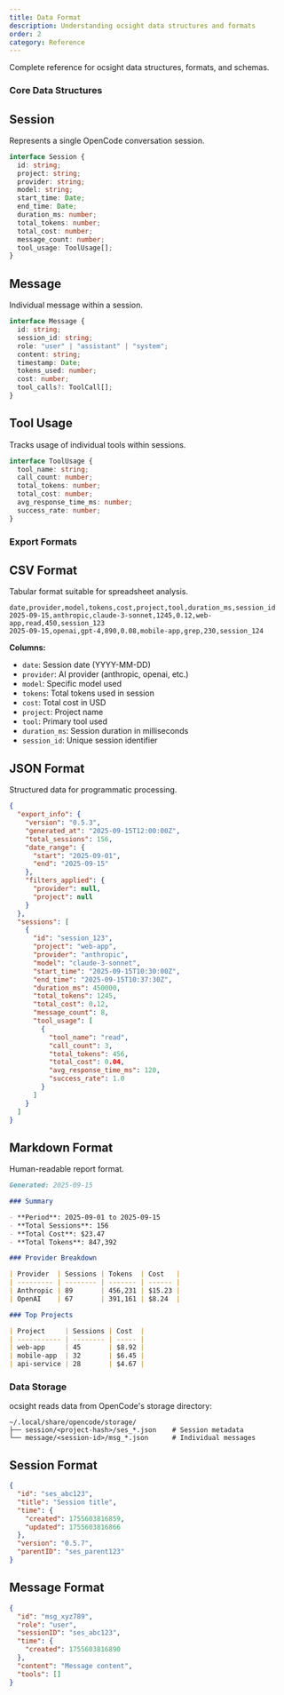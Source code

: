 ```yaml
---
title: Data Format
description: Understanding ocsight data structures and formats
order: 2
category: Reference
---
```


Complete reference for ocsight data structures, formats, and schemas.

### Core Data Structures

## Session

Represents a single OpenCode conversation session.

```typescript
interface Session {
  id: string;
  project: string;
  provider: string;
  model: string;
  start_time: Date;
  end_time: Date;
  duration_ms: number;
  total_tokens: number;
  total_cost: number;
  message_count: number;
  tool_usage: ToolUsage[];
}
```

## Message

Individual message within a session.

```typescript
interface Message {
  id: string;
  session_id: string;
  role: "user" | "assistant" | "system";
  content: string;
  timestamp: Date;
  tokens_used: number;
  cost: number;
  tool_calls?: ToolCall[];
}
```

## Tool Usage

Tracks usage of individual tools within sessions.

```typescript
interface ToolUsage {
  tool_name: string;
  call_count: number;
  total_tokens: number;
  total_cost: number;
  avg_response_time_ms: number;
  success_rate: number;
}
```

### Export Formats

## CSV Format

Tabular format suitable for spreadsheet analysis.

```csv
date,provider,model,tokens,cost,project,tool,duration_ms,session_id
2025-09-15,anthropic,claude-3-sonnet,1245,0.12,web-app,read,450,session_123
2025-09-15,openai,gpt-4,890,0.08,mobile-app,grep,230,session_124
```

**Columns:**

- `date`: Session date (YYYY-MM-DD)
- `provider`: AI provider (anthropic, openai, etc.)
- `model`: Specific model used
- `tokens`: Total tokens used in session
- `cost`: Total cost in USD
- `project`: Project name
- `tool`: Primary tool used
- `duration_ms`: Session duration in milliseconds
- `session_id`: Unique session identifier

## JSON Format

Structured data for programmatic processing.

```json
{
  "export_info": {
    "version": "0.5.3",
    "generated_at": "2025-09-15T12:00:00Z",
    "total_sessions": 156,
    "date_range": {
      "start": "2025-09-01",
      "end": "2025-09-15"
    },
    "filters_applied": {
      "provider": null,
      "project": null
    }
  },
  "sessions": [
    {
      "id": "session_123",
      "project": "web-app",
      "provider": "anthropic",
      "model": "claude-3-sonnet",
      "start_time": "2025-09-15T10:30:00Z",
      "end_time": "2025-09-15T10:37:30Z",
      "duration_ms": 450000,
      "total_tokens": 1245,
      "total_cost": 0.12,
      "message_count": 8,
      "tool_usage": [
        {
          "tool_name": "read",
          "call_count": 3,
          "total_tokens": 456,
          "total_cost": 0.04,
          "avg_response_time_ms": 120,
          "success_rate": 1.0
        }
      ]
    }
  ]
}
```

## Markdown Format

Human-readable report format.

```markdown
Generated: 2025-09-15

### Summary

- **Period**: 2025-09-01 to 2025-09-15
- **Total Sessions**: 156
- **Total Cost**: $23.47
- **Total Tokens**: 847,392

### Provider Breakdown

| Provider  | Sessions | Tokens  | Cost   |
| --------- | -------- | ------- | ------ |
| Anthropic | 89       | 456,231 | $15.23 |
| OpenAI    | 67       | 391,161 | $8.24  |

### Top Projects

| Project     | Sessions | Cost  |
| ----------- | -------- | ----- |
| web-app     | 45       | $8.92 |
| mobile-app  | 32       | $6.45 |
| api-service | 28       | $4.67 |
```

### Data Storage

ocsight reads data from OpenCode's storage directory:

```
~/.local/share/opencode/storage/
├── session/<project-hash>/ses_*.json    # Session metadata
└── message/<session-id>/msg_*.json      # Individual messages
```

## Session Format

```json
{
  "id": "ses_abc123",
  "title": "Session title",
  "time": {
    "created": 1755603816859,
    "updated": 1755603816866
  },
  "version": "0.5.7",
  "parentID": "ses_parent123"
}
```

## Message Format

```json
{
  "id": "msg_xyz789",
  "role": "user",
  "sessionID": "ses_abc123",
  "time": {
    "created": 1755603816890
  },
  "content": "Message content",
  "tools": []
}
```
